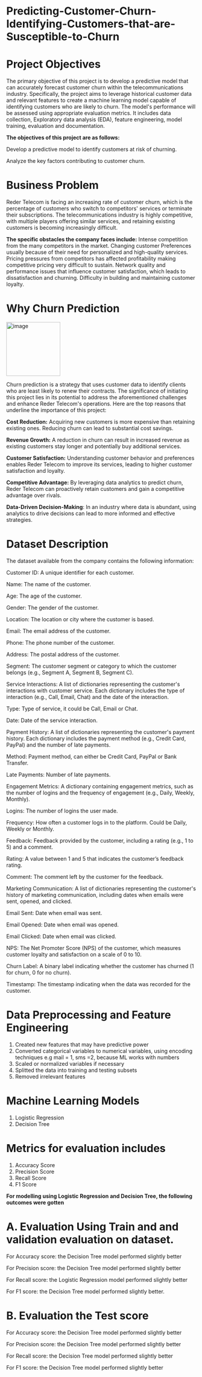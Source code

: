 # Predicting-Customer-Churn-Identifying-Customers-that-are-Susceptible-to-Churn
# Project Objectives
The primary objective of this project is to develop a predictive model that can accurately forecast customer churn within the telecommunications industry. Specifically, the project aims to leverage historical customer data and relevant features to create a machine learning model capable of identifying customers who are likely to churn. The model's performance will be assessed using appropriate evaluation metrics. It includes data collection, Exploratory data analysis (EDA), feature engineering, model training, evaluation and documentation.

**The objectives of this project are as follows:**

Develop a predictive model to identify customers at risk of churning.

Analyze the key factors contributing to customer churn.

# Business Problem
Reder Telecom is facing an increasing rate of customer churn, which is the percentage of customers who switch to competitors' services or terminate their subscriptions. The telecommunications industry is highly competitive, with multiple players offering similar services, and retaining existing customers is becoming increasingly difficult. 

**The specific obstacles the company faces include:** 
Intense competition from the many competitors in the market.
Changing customer Preferences usually because of their need for personalized and high-quality services.
Pricing pressures from competitors has affected profitability making competitive pricing very difficult to sustain.
Network quality and performance issues that influence customer satisfaction, which leads to dissatisfaction and churning.
Difficulty in building  and maintaining customer loyalty.
# Why Churn Prediction
<img width="143" alt="image" src="https://github.com/user-attachments/assets/3c20c443-3885-4891-b653-70ad0bd83997" />


Churn prediction is a strategy that uses customer data to identify clients who are least likely to renew their contracts. The significance of initiating this project lies in its potential to address the aforementioned challenges and enhance Reder Telecom's operations. Here are the top reasons that underline the importance of this project:

**Cost Reduction:** Acquiring new customers is more expensive than retaining existing ones. Reducing churn can lead to substantial cost savings.

**Revenue Growth:** A reduction in churn can result in increased revenue as existing customers stay longer and potentially buy additional services.

**Customer Satisfaction:** Understanding customer behavior and preferences enables Reder Telecom to improve its services, leading to higher customer satisfaction and loyalty.

**Competitive Advantage:** By leveraging data analytics to predict churn, Reder Telecom can proactively retain customers and gain a competitive advantage over rivals.

**Data-Driven Decision-Making**: In an industry where data is abundant, using analytics to drive decisions can lead to more informed and effective strategies.

# Dataset Description
The dataset available from the company contains the following information:

Customer ID: A unique identifier for each customer.

Name: The name of the customer.

Age: The age of the customer.

Gender: The gender of the customer.

Location: The location or city where the customer is based.

Email: The email address of the customer.

Phone: The phone number of the customer.

Address: The postal address of the customer.

Segment: The customer segment or category to which the customer belongs (e.g., Segment A, Segment B, Segment C).

Service Interactions: A list of dictionaries representing the customer's interactions with customer service. Each dictionary includes the type of interaction (e.g., Call, Email, Chat) and the date of the interaction.

Type: Type of service, it could be Call, Email or Chat.

Date: Date of the service interaction.

Payment History: A list of dictionaries representing the customer's payment history. Each dictionary includes the payment method (e.g., Credit Card, PayPal) and the number of late payments.

Method: Payment method, can either be Credit Card, PayPal or Bank Transfer.

Late Payments: Number of late payments.

Engagement Metrics: A dictionary containing engagement metrics, such as the number of logins and the frequency of engagement (e.g., Daily, Weekly, Monthly).

Logins: The number of logins the user made.

Frequency: How often a customer logs in to the platform. Could be Daily, Weekly or Monthly.

Feedback: Feedback provided by the customer, including a rating (e.g., 1 to 5) and a comment.

Rating: A value between 1 and 5 that indicates the customer’s feedback rating.

Comment: The comment left by the customer for the feedback.

Marketing Communication: A list of dictionaries representing the customer's history of marketing communication, including dates when emails were sent, opened, and clicked.

Email Sent: Date when email was sent.

Email Opened: Date when email was opened.

Email Clicked: Date when email was clicked.

NPS: The Net Promoter Score (NPS) of the customer, which measures customer loyalty and satisfaction on a scale of 0 to 10.

Churn Label: A binary label indicating whether the customer has churned (1 for churn, 0 for no churn).

Timestamp: The timestamp indicating when the data was recorded for the customer.



# Data Preprocessing and Feature Engineering

1. Created new features that may have predictive power
2. Converted categorical variables to numerical variables, using encoding techniques e.g mail = 1, sms =2, because ML works with numbers
3. Scaled or normalized variables if necessary
4. Splitted the data into training and testing subsets
5. Removed irrelevant features

# Machine Learning Models
1. Logistic Regression
2. Decision Tree
# Metrics for evaluation includes
1. Accuracy Score
2. Precision Score
3. Recall Score
4. F1 Score

**For modelling using Logistic Regression and Decision Tree, the following outcomes were gotten**
# A. Evaluation Using Train and and validation evaluation on dataset.
For Accuracy score: the Decision Tree model performed slightly better

For Precision score: the Decision Tree model performed slightly better

For Recall score: the Logistic Regression model performed slightly better

For F1 score: the Decision Tree model performed slightly better.

# B. Evaluation the Test score 
For Accuracy score: the Decision Tree model performed slightly better

For Precision score: the Decision Tree model performed slightly better

For Recall score: the Decision Tree model performed slightly better

For F1 score: the Decision Tree model performed slightly better



